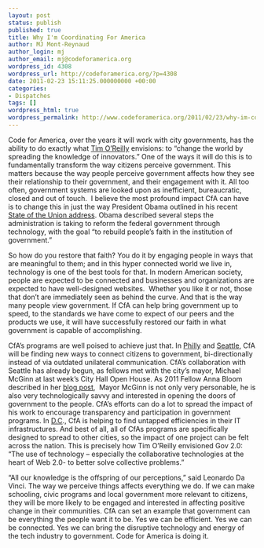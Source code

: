 ```yaml
---
layout: post
status: publish
published: true
title: Why I'm Coordinating For America
author: MJ Mont-Reynaud
author_login: mj
author_email: mj@codeforamerica.org
wordpress_id: 4308
wordpress_url: http://codeforamerica.org/?p=4308
date: 2011-02-23 15:11:25.000000000 +00:00
categories:
- Dispatches
tags: []
wordpress_html: true
wordpress_permalink: http://www.codeforamerica.org/2011/02/23/why-im-coordinating-for-america/
---
```


<p>Code for America, over the years it will work with city governments, has the ability to do exactly what <a href="http://oreilly.com/oreilly/tim_bio.html">Tim O’Reilly</a> envisions: to “change the world by spreading the knowledge of innovators.” One of the ways it will do this is to fundamentally transform the way citizens perceive government. This matters because the way people perceive government affects how they see their relationship to their government, and their engagement with it. All too often, government systems are looked upon as inefficient, bureaucratic, closed and out of touch.  I believe the most profound impact CfA can have is to change this in just the way President Obama outlined in his recent <a href="http://www.whitehouse.gov/the-press-office/2011/01/25/remarks-president-state-union-address">State of the Union address</a>. Obama described several steps the administration is taking to reform the federal government through technology, with the goal “to rebuild people’s faith in the institution of government.”</p>
<p>So how do you restore that faith? You do it by engaging people in ways that are meaningful to them; and in this hyper connected world we live in, technology is one of the best tools for that. In modern American society, people are expected to be connected and businesses and organizations are expected to have well-designed websites.  Whether you like it or not, those that don’t are immediately seen as behind the curve. And that is the way many people view government. If CfA can help bring government up to speed, to the standards we have come to expect of our peers and the products we use, it will have successfully restored our faith in what government is capable of accomplishing.</p>
<p>CfA’s programs are well poised to achieve just that. In <a href="http://codeforamerica.org/philadelphia/" title="Philadelphia">Philly</a> and <a href="http://codeforamerica.org/seattle/">Seattle</a>, CfA will be finding new ways to connect citizens to government, bi-directionally instead of via outdated unilateral communication. CfA’s collaboration with Seattle has already begun, as fellows met with the city’s mayor, Michael McGinn at last week’s City Hall Open House. As 2011 Fellow Anna Bloom described in her <a href="http://codeforamerica.org/2011/02/01/theres-an-app-or-two-for-seattles-mayor/" target="_blank">blog post</a>,  Mayor McGinn is not only very personable, he is also very technologically savvy and interested in opening the doors of government to the people. CfA’s efforts can do a lot to spread the impact of his work to encourage transparency and participation in government programs. In <a href="http://codeforamerica.org/dc/">D.C</a>., CfA is helping to find untapped efficiencies in their IT infrastructures. And best of all, all of CfAs programs are specifically designed to spread to other cities, so the impact of one project can be felt across the nation. This is precisely how Tim O’Reilly envisioned Gov 2.0: “The use of technology – especially the collaborative technologies at the heart of Web 2.0- to better solve collective problems.”</p>
<p>“All our knowledge is the offspring of our perceptions,” said Leonardo Da Vinci. The way we perceive things affects everything we do. If we can make schooling, civic programs and local government more relevant to citizens, they will be more likely to be engaged and interested in affecting positive change in their communities. CfA can set an example that government can be everything the people want it to be. Yes we can be efficient. Yes we can be connected. Yes we can bring the disruptive technology and energy of the tech industry to government. Code for America is doing it.</p>
